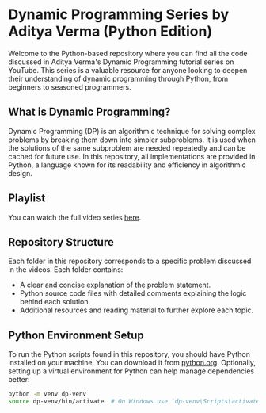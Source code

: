 # Dynamic Programming Series by Aditya Verma (Python Edition)

Welcome to the Python-based repository where you can find all the code discussed in Aditya Verma's Dynamic Programming tutorial series on YouTube. This series is a valuable resource for anyone looking to deepen their understanding of dynamic programming through Python, from beginners to seasoned programmers.

## What is Dynamic Programming?
Dynamic Programming (DP) is an algorithmic technique for solving complex problems by breaking them down into simpler subproblems. It is used when the solutions of the same subproblem are needed repeatedly and can be cached for future use. In this repository, all implementations are provided in Python, a language known for its readability and efficiency in algorithmic design.

## Playlist
You can watch the full video series [here](https://www.youtube.com/watch?v=nqowUJzG-iM&list=PL_z_8CaSLPWekqhdCPmFohncHwz8TY2Go).

## Repository Structure
Each folder in this repository corresponds to a specific problem discussed in the videos. Each folder contains:
- A clear and concise explanation of the problem statement.
- Python source code files with detailed comments explaining the logic behind each solution.
- Additional resources and reading material to further explore each topic.

## Python Environment Setup
To run the Python scripts found in this repository, you should have Python installed on your machine. You can download it from [python.org](https://www.python.org/downloads/). Optionally, setting up a virtual environment for Python can help manage dependencies better:
```bash
python -m venv dp-venv
source dp-venv/bin/activate  # On Windows use `dp-venv\Scripts\activate`
